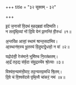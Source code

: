 +++
title = "३२ सूक्तम् - ३२"

+++

इ॒दं ज॒नासो॑ वि॒दथ॑ म॒हद्ब्रह्म॑ वदिष्यति।  
न तत्पृ॑थि॒व्यां नो॑ दि॒वि येन॑ प्रा॒णन्ति॑ वी॒रुधः॑ ॥१॥

अ॒न्तरि॑क्ष आसां॒ स्थाम॑ श्रान्त॒सदा॑मिव।  
आ॒स्थान॑म॒स्य भू॒तस्य॑ वि॒दुष्टद्वे॒धसो॒ न वा॑ ॥२॥

यद्रोद॑सी॒ रेज॑माने॒ भूमि॑श्च नि॒रत॑क्षतम्।  
आ॒र्द्रं तद॒द्य स॑र्व॒दा स॑मु॒द्रस्ये॑व श्रो॒त्याः ॥३॥

विश्व॑म॒न्याम॑भी॒वार॒ तद॒न्यस्या॒मधि॑ श्रि॒तम्।  
दि॒वे च॑ वि॒श्ववे॑दसे पृथि॒व्यै चा॑करं॒ नमः॑ ॥४॥

